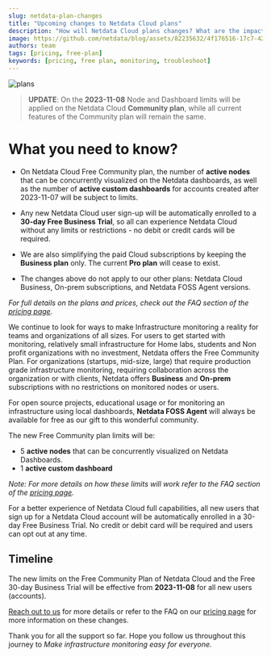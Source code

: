 ```yaml
---
slug: netdata-plan-changes
title: "Upcoming changes to Netdata Cloud plans"
description: "How will Netdata Cloud plans changes? What are the impacts and reasons."
image: https://github.com/netdata/blog/assets/82235632/4f176516-17c7-42a5-9cab-51fad7184cdc
authors: team
tags: [pricing, free-plan]
keywords: [pricing, free plan, monitoring, troubleshoot]
---
```


![plans](https://github.com/netdata/blog/assets/82235632/4f176516-17c7-42a5-9cab-51fad7184cdc)

> **UPDATE**: On the **2023-11-08** Node and Dashboard limits will be applied on the Netdata Cloud **Community plan**, while all current features of the Community plan will remain the same.

<!--truncate-->

# What you need to know?

* On Netdata Cloud Free Community plan, the number of **active nodes** that can be concurrently visualized on the Netdata dashboards, as well as the number of **active custom dashboards** for accounts created after 2023-11-07 will be subject to limits. 

* Any new Netdata Cloud user sign-up will be automatically enrolled to a **30-day Free Business Trial**, so all can experience Netdata Cloud without any limits or restrictions - no debit or credit cards will be required.

* We are also simplifying the paid Cloud subscriptions by keeping  the **Business plan** only. The current **Pro plan** will cease to exist.

* The changes above do not apply to our other plans: Netdata Cloud Business, On-prem subscriptions, and Netdata FOSS Agent versions.

_For full details on the plans and prices, check out the FAQ section of the [pricing page](https://www.netdata.cloud/pricing/#pricing-faq)._


We continue to look for ways to make Infrastructure monitoring a reality for teams and organizations of all sizes. For users to get started with monitoring, relatively small infrastructure for Home labs, students and Non profit organizations with no investment, Netdata offers the Free Community Plan. For organizations (startups, mid-size, large) that require production grade infrastructure monitoring, requiring collaboration across the organization or with clients, Netdata offers **Business** and **On-prem** subscriptions with no restrictions on monitored nodes or users. 

For open source projects, educational usage or for monitoring an infrastructure using local dashboards, **Netdata FOSS Agent** will always be available for free as our gift to this wonderful community.

The new Free Community plan limits will be:
* 5 **active nodes** that can be concurrently visualized on Netdata Dashboards. 
* 1 **active custom dashboard**

_Note: For more details on how these limits will work refer to the FAQ section of the [pricing page](https://www.netdata.cloud/pricing/#pricing-faq)._

For a better experience of Netdata Cloud full capabilities, all new users that sign up for a Netdata Cloud account will be automatically enrolled in a 30-day Free Business Trial. No credit or debit card will be required and users can opt out at any time.

## Timeline

The new limits on the Free Community Plan of Netdata Cloud and the Free 30-day Business Trial will be effective from **2023-11-08** for all new users (accounts). 

[Reach out to us](https://www.netdata.cloud/contact-us/?subject=plan-changes) for more details or refer to the FAQ on our [pricing page](https://www.netdata.cloud/pricing/#pricing-faq) for more information on these changes.

Thank you for all the support so far. Hope you follow us throughout this journey to _Make infrastructure monitoring easy for everyone._
